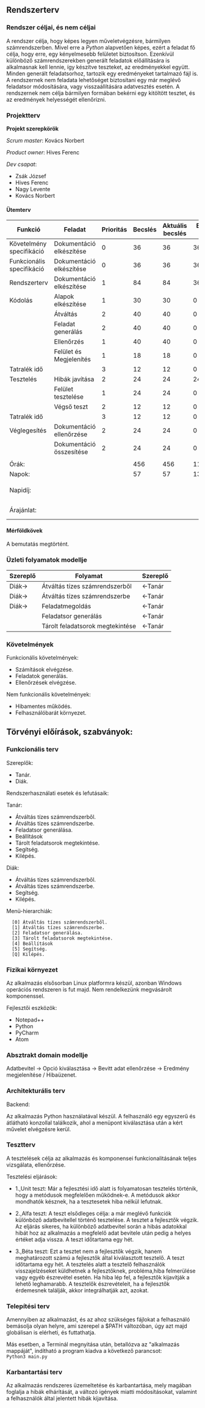 ## Rendszerterv

### Rendszer céljai, és nem céljai

A rendszer célja, hogy képes legyen műveletvégzésre, bármilyen számrendszerben. Mivel erre a *Python* alapvetően képes, ezért a feladat fő célja, hogy erre, egy kényelmesebb felületet biztosítson. Ezenkívül különböző számrendszerekben generált feladatok előállítására is alkalmasnak kell lennie, így készítve teszteket, az eredményekkel együtt. Minden generált feladatsorhoz, tartozik egy eredményeket tartalmazó fájl is. A rendszernek nem feladata lehetőséget biztosítani egy már meglévő feladatsor módosítására, vagy visszaállítására adatvesztés esetén. A rendszernek nem célja bármilyen formában bekérni egy kitöltött tesztet, és az eredmények helyességét ellenőrizni.

### Projektterv

**Projekt szerepkörök**

*Scrum master*: Kovács Norbert

*Product owner*: Hives Ferenc

*Dev csapat*:
- Zsák József
- Hives Ferenc
- Nagy Levente
- Kovács Norbert

#### Ütemterv

| Funkció | Feladat | Prioritás | Becslés | Aktuális becslés | Eltelt idő | Hátralévő idő |
| --- | --- | --- | --- | --- | --- | --- |
| Követelmény specifikáció |  Dokumentáció elkészítése |  0  |  36  |  36  |  36  |  0  |
| Funkcionális specifikáció | Dokumentáció elkészítése |  0  |  36  |  36  |  36  |  0  |
| Rendszerterv | Dokumentáció elkészítése |  1  |  84  |  84  |  36  |  50  |
| Kódolás | Alapok elkészítése | 1 | 30 | 30 | 0 | 30 |
|     | Átváltás | 2 | 40 | 40 | 0 | 40 |
|     | Feladat generálás | 2 | 40 | 40 | 0 | 40 |
|     | Ellenőrzés | 1 | 40 | 40 | 0 | 40 |
|     | Felület és Megjelenítés | 1 | 18 | 18 | 0 | 18 |
| Tatralék idő |     |  3  |  12  |  12  |  0  |  12  |
| Tesztelés | Hibák javítása | 2 | 24 | 24 | 24 | 24 |
|     | Felület tesztelése | 1 | 24 | 24 | 0 | 24 |
|     | Végső teszt | 2 | 12 | 12 | 0 | 12 |
| Tatralék idő |     |  3  |  12  |  12  |  0  |  12  |
| Véglegesítés | Dokumentáció ellenőrzése | 2 | 24 | 24 | 0 | 24 |
|     | Dokumentáció összesítése | 2 | 24 | 24 | 0 | 24 |
|     |     |     |     |     |     |     |
| Órák:     |     |     | 456  | 456 |  111   |  350  |
| Napok:    |     |     |  57  | 57  |  13.875   | 43.75  |
|     |     |     |     |     |     |     |
| Napidíj: |     |     |     |     |     |  25 000 Ft.    |
|     |     |     |     |     |     |     |
| Árajánlat: |    |     |     |     |     |   1 425 000 Ft.  |


#### Mérföldkövek

A bemutatás megtörtént.

### Üzleti folyamatok modellje

| Szereplő | Folyamat | Szereplő |
| --- |  --- | --- |
| Diák-> | Átváltás tízes számrendszerből | <-Tanár |
| Diák-> | Átváltás tízes számrendszerbe | <-Tanár |
| Diák-> | Feladatmegoldás | <-Tanár |
|  | Feladatsor generálás | <-Tanár |
|  | Tárolt feladatsorok megtekintése | <-Tanár |



### Követelmények

Funkcionális követelmények:

 - Számítások elvégzése.
 - Feladatok generálás.
 - Ellenőrzések elvégzése.

Nem funkcionális követelmények:

 - Hibamentes működés.
 - Felhasználóbarát környezet.

Törvényi előírások, szabványok:
 -

### Funkcionális terv

Szereplők:

 - Tanár.
 - Diák.

Rendszerhasználati esetek és lefutásaik:

Tanár:

 - Átváltás tízes számrendszerből.
 - Átváltás tízes számrendszerbe.
 - Feladatsor generálása.
 - Beállítások
 - Tárolt feladatsorok megtekintése.
 - Segítség.
 - Kilépés.

Diák:

 - Átváltás tízes számrendszerből.
 - Átváltás tízes számrendszerbe.
 - Segítség.
 - Kilépés.

Menü-hierarchiák:

```
  [0] Átváltás tízes számrendszerből.
  [1] Átváltás tízes számrendszerbe.
  [2] Feladatsor generálása.
  [3] Tárolt feladatsorok megtekintése.
  [4] Beállítások
  [5] Segítség.
  [Q] Kilépés.
```

### Fizikai környezet

Az alkalmazás elsősorban Linux platformra készül, azonban Windows operációs rendszeren is fut majd. Nem rendelkezünk megvásárolt komponenssel.

Fejlesztői eszközök:

 - Notepad++
 - Python
 - PyCharm
 - Atom

### Absztrakt domain modellje

Adatbevitel -> Opció kiválasztása -> Bevitt adat ellenőrzése -> Eredmény megjelenítése / Hibaüzenet.

### Architekturális terv

Backend:

Az alkalmazás Python használatával készül. A felhasználó egy egyszerű és átlátható konzollal találkozik, ahol a menüpont kiválasztása után a kért művelet elvégzésre kerül.

### Tesztterv

A tesztelések célja az alkalmazás és komponensei funkcionalitásának teljes vizsgálata, ellenőrzése.

Tesztelési eljárások:

- 1.,Unit teszt:
	Már a fejlesztési idő alatt is folyamatosan tesztelés történik, hogy a
	metódusok megfelelően működnek-e.
	A metódusok akkor mondhatók késznek, ha a tesztesetek hiba nélkül lefutnak.

- 2.,Alfa teszt:
	A teszt elsődleges célja: a már meglévő funkciók különböző
	adatbevitellel történő tesztelése. A tesztet a
	fejlesztők végzik.
	Az eljárás sikeres, ha különböző adatbevitel során a hibás adatokkal hibát hoz az alkalmazás a megfelelő adat bevitele után pedig a helyes értéket adja vissza. A teszt időtartama egy hét.

- 3.,Béta teszt:
	Ezt a tesztet nem a fejlesztők végzik, hanem meghatározott számú a fejlesztők által kiválasztott tesztelő.
	A teszt időtartama egy hét.
	A tesztelés alatt a tesztelő felhasználók visszajelzéseket küldhetnek a
	fejlesztőknek, probléma,hiba felmerülése vagy egyéb észrevétel esetén.
	Ha hiba lép fel, a fejlesztők kijavítják a lehető leghamarabb. A tesztelők észrevételeit, ha a fejlesztők érdemesnek találják, akkor integrálhatják azt, azokat.


### Telepítési terv

Amennyiben az alkalmazást, és az ahoz szükséges fájlokat a felhasználó bemásolja olyan helyre, ami szerepel a $PATH változóban, úgy azt majd globálisan is elérheti, és futtathatja.

Más esetben, a Terminál megnyitása után, betallózva az  "alkalmazás mappáját", indítható a program kiadva a következő parancsot: \
`` Python3 main.py ``

### Karbantartási terv

Az alkalmazás rendszeres üzemeltetése és karbantartása, mely
magában foglalja a hibák elhárítását, a változó igények miatti
módosításokat, valamint a felhasználók által jelentett hibák kijavítása.
